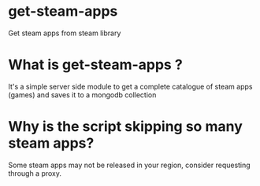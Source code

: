 # get-steam-apps
Get steam apps from steam library

# What is get-steam-apps ? 
It's a simple server side module to get a complete catalogue of steam apps (games) and saves it to a mongodb collection

# Why is the script skipping so many steam apps?
Some steam apps may not be released in your region, consider requesting through a proxy. 

